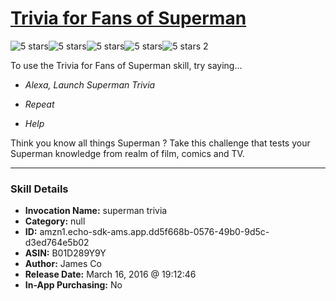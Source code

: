 # [Trivia for Fans of Superman](http://alexa.amazon.com/#skills/amzn1.echo-sdk-ams.app.dd5f668b-0576-49b0-9d5c-d3ed764e5b02)
![5 stars](../../images/ic_star_black_18dp_1x.png)![5 stars](../../images/ic_star_black_18dp_1x.png)![5 stars](../../images/ic_star_black_18dp_1x.png)![5 stars](../../images/ic_star_black_18dp_1x.png)![5 stars](../../images/ic_star_black_18dp_1x.png) 2

To use the Trivia for Fans of Superman skill, try saying...

* *Alexa, Launch Superman Trivia*

* *Repeat*

* *Help*

Think you know all things Superman ? Take this challenge that tests your Superman knowledge from realm of film, comics and TV.

***

### Skill Details

* **Invocation Name:** superman trivia
* **Category:** null
* **ID:** amzn1.echo-sdk-ams.app.dd5f668b-0576-49b0-9d5c-d3ed764e5b02
* **ASIN:** B01D289Y9Y
* **Author:** James Co
* **Release Date:** March 16, 2016 @ 19:12:46
* **In-App Purchasing:** No
